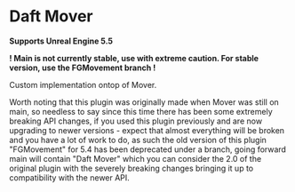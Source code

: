 # Daft Mover

**Supports Unreal Engine 5.5**

**! Main is not currently stable, use with extreme caution. For stable version, use the FGMovement branch !**

Custom implementation ontop of Mover.

Worth noting that this plugin was originally made when Mover was still on main, so needless to say since this time there has been some extremely breaking API changes, if you used this plugin previously and are now upgrading to newer versions - expect that almost everything will be broken and you have a lot of work to do, as such the old version of this plugin "FGMovement" for 5.4 has been deprecated under a branch, going forward main will contain "Daft Mover" which you can consider the 2.0 of the original plugin with the severely breaking changes bringing it up to compatibility with the newer API.
